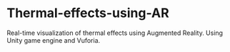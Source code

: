 # Thermal-effects-using-AR
Real-time visualization of thermal effects using Augmented Reality. Using Unity game engine and Vuforia.
